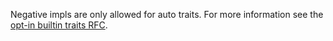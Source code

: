 Negative impls are only allowed for auto traits. For more
information see the [opt-in builtin traits RFC][RFC 19].

[RFC 19]: https://github.com/rust-lang/rfcs/blob/master/text/0019-opt-in-builtin-traits.md
